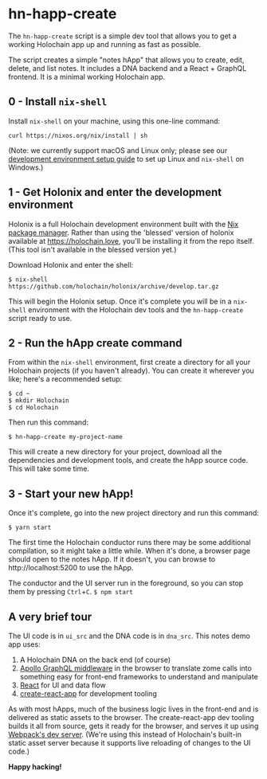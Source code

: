 # hn-happ-create

The `hn-happ-create` script is a simple dev tool that allows you to get a working Holochain app up and running as fast as possible.

The script creates a simple "notes hApp" that allows you to create, edit, delete, and list notes. It includes a DNA backend and a React + GraphQL frontend. It is a minimal working Holochain app.

## 0 - Install `nix-shell`

Install `nix-shell` on your machine, using this one-line command:

```
curl https://nixos.org/nix/install | sh
```

(Note: we currently support macOS and Linux only; please see our [development environment setup guide](https://developer.holochain.org/docs/install/) to set up Linux and `nix-shell` on Windows.)

## 1 - Get Holonix and enter the development environment

Holonix is a full Holochain development environment built with the [Nix package manager](https://nixos.org/nix/).
Rather than using the 'blessed' version of holonix available at https://holochain.love, you'll be installing it from the repo itself. (This tool isn't available in the blessed version yet.)

Download Holonix and enter the shell:

```
$ nix-shell https://github.com/holochain/holonix/archive/develop.tar.gz
```

This will begin the Holonix setup. Once it's complete you will be in a `nix-shell` environment with the Holochain dev tools and the `hn-happ-create` script ready to use.

## 2 - Run the hApp create command

From within the `nix-shell` environment, first create a directory for all your Holochain projects (if you haven't already). You can create it wherever you like; here's a recommended setup:

```
$ cd ~
$ mkdir Holochain
$ cd Holochain
```

Then run this command:

```
$ hn-happ-create my-project-name
```

This will create a new directory for your project, download all the dependencies and development tools, and create the hApp source code. This will take some time.

## 3 - Start your new hApp!

Once it's complete, go into the new project directory and run this command:

```
$ yarn start
```

The first time the Holochain conductor runs there may be some additional compilation, so it might take a little while. When it's done, a browser page should open to the notes hApp. If it doesn't, you can browse to http://localhost:5200 to use the hApp.

The conductor and the UI server run in the foreground, so you can stop them by pressing `Ctrl`+`C`.
`$ npm start`

## A very brief tour

The UI code is in `ui_src` and the DNA code is in `dna_src`. This notes demo app uses:

1. A Holochain DNA on the back end (of course)
2. [Apollo GraphQL middleware](https://www.apollographql.com/) in the browser to translate zome calls into something easy for front-end frameworks to understand and manipulate
3. [React](https://reactjs.org) for UI and data flow
4. [create-react-app](https://create-react-app.dev/) for development tooling

As with most hApps, much of the business logic lives in the front-end and is delivered as static assets to the browser. The create-react-app dev tooling builds it all from source, gets it ready for the browser, and serves it up using [Webpack's dev server](https://webpack.js.org/configuration/dev-server/). (We're using this instead of Holochain's built-in static asset server because it supports live reloading of changes to the UI code.)

**Happy hacking!**